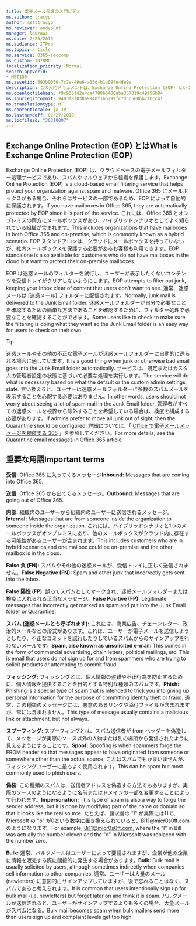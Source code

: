 ```yaml
---
title: 電子メール保護の入門ビデオ
ms.author: tracyp
author: msfttracyp
ms.reviewer: andypunt
manager: laurawi
ms.date: 2/25/2019
ms.audience: ITPro
ms.topic: article
ms.service: O365-seccomp
ms.custom: TN2DMC
localization_priority: Normal
search.appverid:
- MET150
ms.assetid: 393b0050-7c7e-49e6-a03d-b1e09fe4de9e
description: この入門ドキュメントは、Exchange Online Protection (EOP) といくつかの重要な用語を理解するのに役立ちます。 これは、exchange Online のクラウドホスト型メールボックスを保護している、または exchange Server 2016 などの社内メールボックスを保護している EOP スタンドアロンのお客様に対して適用されます。
ms.openlocfilehash: f9c966fd2e4ca4788b6400aba337019c49f56b84
ms.sourcegitcommit: 9403f8f038a9940f1b6299fc7d5c560bb7fbcc41
ms.translationtype: MT
ms.contentlocale: ja-JP
ms.lasthandoff: 02/27/2019
ms.locfileid: "30310007"
---
```

## <a name="what-is-exchange-online-protection-eop"></a><span data-ttu-id="8b6f4-104">Exchange Online Protection (EOP) とは</span><span class="sxs-lookup"><span data-stu-id="8b6f4-104">What is Exchange Online Protection (EOP)</span></span>

<span data-ttu-id="8b6f4-105">Exchange Online Protection (EOP) は、クラウドベースの電子メールフィルター処理サービスであり、スパムやマルウェアから組織を保護します。</span><span class="sxs-lookup"><span data-stu-id="8b6f4-105">Exchange Online Protection (EOP) is a cloud-based email filtering service that helps protect your organization against spam and malware.</span></span> <span data-ttu-id="8b6f4-106">Office 365 にメールボックスがある場合、それらはサービスの一部であるため、EOP によって自動的に保護されます。</span><span class="sxs-lookup"><span data-stu-id="8b6f4-106">If you have mailboxes in Office 365, they are automatically protected by EOP since it is part of the service.</span></span> <span data-ttu-id="8b6f4-107">これには、Office 365 とオンプレミスの両方にメールボックスがあり、ハイブリッドシナリオとしてよく知られている組織が含まれます。</span><span class="sxs-lookup"><span data-stu-id="8b6f4-107">This includes organizations that have mailboxes in both Office 365 and on-premise, which is commonly known as a hybrid scenario.</span></span> <span data-ttu-id="8b6f4-108">EOP スタンドアロンは、クラウドにメールボックスを持っていないが、社内メールボックスを保護する必要があるお客様も利用できます。</span><span class="sxs-lookup"><span data-stu-id="8b6f4-108">EOP standalone is also available for customers who do not have mailboxes in the cloud but want to protect their on-premise mailboxes.</span></span> 

<span data-ttu-id="8b6f4-109">EOP は迷惑メールのフィルターを試行し、ユーザーが表示したくないコンテンツを受信トレイがクリアしないようにします。</span><span class="sxs-lookup"><span data-stu-id="8b6f4-109">EOP attempts to filter out junk, keeping your Inbox clear of content that users don't want to see.</span></span> <span data-ttu-id="8b6f4-110">通常、迷惑メールは [迷惑メール] フォルダーに配信されます。</span><span class="sxs-lookup"><span data-stu-id="8b6f4-110">Normally, junk mail is delivered to the Junk Email folder.</span></span> <span data-ttu-id="8b6f4-111">迷惑メールフォルダーが自分で必要なことを確認するための簡単な方法であることを確認するために、フィルター処理で必要なことを確認することができます。</span><span class="sxs-lookup"><span data-stu-id="8b6f4-111">Some users like to check to make sure the filtering is doing what they want so the Junk Email folder is an easy way for users to check on their own.</span></span>  

> [!TIP]
> <span data-ttu-id="8b6f4-112">迷惑メールやその他の不正な電子メールが迷惑メールフォルダーに自動的に送られる場合に適しています。</span><span class="sxs-lookup"><span data-stu-id="8b6f4-112">It is a good thing when junk or otherwise bad email goes into the Junk Email folder automatically.</span></span> <span data-ttu-id="8b6f4-113">サービスは、既定またはカスタムの管理者設定の状態に基づいて必要な処理を実行します。</span><span class="sxs-lookup"><span data-stu-id="8b6f4-113">The service will do what is necessary based on what the default or the custom admin settings state.</span></span> <span data-ttu-id="8b6f4-114">言い換えると、ユーザーは迷惑メールフォルダーに多数のスパムメールを表示することを心配する必要はありません。</span><span class="sxs-lookup"><span data-stu-id="8b6f4-114">In other words, users should not worry about seeing a lot of spam mail in the Junk Email folder.</span></span> <span data-ttu-id="8b6f4-115">管理者がすべての迷惑メールを視界から除外することを希望している場合は、検疫を構成する必要があります。</span><span class="sxs-lookup"><span data-stu-id="8b6f4-115">If admins prefer to move all junk out of sight, then the Quarantine should be configured.</span></span> <span data-ttu-id="8b6f4-116">詳細については、「 [Office で電子メールメッセージを検疫する 365](quarantine-email-messages.md) 」を参照してください。</span><span class="sxs-lookup"><span data-stu-id="8b6f4-116">For more details, see the [Quarantine email messages in Office 365](quarantine-email-messages.md) article.</span></span>

## <a name="important-terms"></a><span data-ttu-id="8b6f4-117">重要な用語</span><span class="sxs-lookup"><span data-stu-id="8b6f4-117">Important terms</span></span>

<span data-ttu-id="8b6f4-118">**受信:** Office 365 に入ってくるメッセージ</span><span class="sxs-lookup"><span data-stu-id="8b6f4-118">**Inbound:** Messages that are coming into Office 365.</span></span>

<span data-ttu-id="8b6f4-119">**送信:** Office 365 から出てくるメッセージ。</span><span class="sxs-lookup"><span data-stu-id="8b6f4-119">**Outbound:** Messages that are going out of Office 365.</span></span>

<span data-ttu-id="8b6f4-120">**内部:** 組織内のユーザーから組織内のユーザーに送信されるメッセージ。</span><span class="sxs-lookup"><span data-stu-id="8b6f4-120">**Internal:** Messages that are from someone inside the organization to someone inside the organization.</span></span> <span data-ttu-id="8b6f4-121">これには、ハイブリッドシナリオと1つのメールボックスがオンプレミスにあり、他のメールボックスがクラウド内に存在する可能性があるユーザーが含まれます。</span><span class="sxs-lookup"><span data-stu-id="8b6f4-121">This includes customers who are in hybrid scenarios and one mailbox could be on-premise and the other mailbox is in the cloud.</span></span>

<span data-ttu-id="8b6f4-122">**False 負 (FN):** スパムやその他の迷惑メールが、受信トレイに正しく送信されません。</span><span class="sxs-lookup"><span data-stu-id="8b6f4-122">**False Negative (FN):** Spam and other junk that incorrectly gets sent into the inbox.</span></span>

<span data-ttu-id="8b6f4-123">**False 陽性 (FP):** 誤ってスパムとしてマークされ、迷惑メールフォルダーまたは検疫に入れられる正当なメッセージ。</span><span class="sxs-lookup"><span data-stu-id="8b6f4-123">**False Positive (FP):** Legitimate messages that incorrectly get marked as spam and put into the Junk Email folder or Quarantine.</span></span>

<span data-ttu-id="8b6f4-124">**スパム (迷惑メールとも呼ばれます):** これには、商業広告、チェーンレター、政治的メールなどの形式があります。これは、ユーザーが電子メールを送信しようとしたり、不正なコミットを試行したりしているスパムからのサインアップを行わないメールです。</span><span class="sxs-lookup"><span data-stu-id="8b6f4-124">**Spam, also known as unsolicited e-mail:** This comes in the form of commercial advertising, chain letters, political mailings, etc. This is email that users do not sign up for and from spammers who are trying to solicit products or attempting to commit fraud.</span></span>

<span data-ttu-id="8b6f4-125">**フィッシング:** フィッシングとは、個人情報の盗難や不正行為を防止するために、個人情報を提供することを目的とする特別な種類のスパムです。</span><span class="sxs-lookup"><span data-stu-id="8b6f4-125">**Phish:** Phishing is a special type of spam that is intended to trick you into giving up personal information for the purpose of committing identity theft or fraud.</span></span> <span data-ttu-id="8b6f4-126">通常、この種類のメッセージには、悪意のあるリンクや添付ファイルが含まれますが、常には含まれません。</span><span class="sxs-lookup"><span data-stu-id="8b6f4-126">This type of message usually contains a malicious link or attachment, but not always.</span></span>

<span data-ttu-id="8b6f4-127">**スプーフィング:** スプーフィングとは、スパム送信者が from ヘッダーを偽造して、メッセージが実際のソース以外の人物または別の場所から発信されたように見えるようにすることです。</span><span class="sxs-lookup"><span data-stu-id="8b6f4-127">**Spoof:** Spoofing is when spammers forge the FROM header so that messages appear to have originated from someone or somewhere other than the actual source.</span></span> <span data-ttu-id="8b6f4-128">これはスパムでもかまいませんが、フィッシングユーザーに最もよく使用されます。</span><span class="sxs-lookup"><span data-stu-id="8b6f4-128">This can be spam but most commonly used to phish users.</span></span>

<span data-ttu-id="8b6f4-129">**偽装:** この種類のスパムは、送信者アドレスを偽造する方法でもありますが、実際のソースのようになるように名前またはドメインの一部を変更することによって行われます。</span><span class="sxs-lookup"><span data-stu-id="8b6f4-129">**Impersonation:** This type of spam is also a way to forge the sender address, but it is done by modifying part of the name or domain so that it looks like the real source.</span></span> <span data-ttu-id="8b6f4-130">たとえば、請求書の "l" が実際には11で、Microsoft の "o" が0という数字に置き換えられていると、Bi11@micr0s0ft.com のようになります。</span><span class="sxs-lookup"><span data-stu-id="8b6f4-130">For example, Bi11@micr0s0ft.com, where the "l" in Bill was actually the number eleven and the "o" in Microsoft was replaced with the number zero.</span></span>

<span data-ttu-id="8b6f4-131">**Bulk:** 通常、バルクメールはユーザーによって要請されますが、企業が他の企業に情報を販売する際に間接的に発生する場合があります。</span><span class="sxs-lookup"><span data-stu-id="8b6f4-131">**Bulk:** Bulk mail is usually solicited by users, although sometimes indirectly when companies sell information to other companies.</span></span> <span data-ttu-id="8b6f4-132">通常、ユーザーは大量のメール (newletters) に意図的にサインアップしていますが、後で忘れることはなく、スパムであると考えられます。</span><span class="sxs-lookup"><span data-stu-id="8b6f4-132">It is common that users intentionally sign up for bulk mail (i.e. newletters) but forget later on and think it is spam.</span></span> <span data-ttu-id="8b6f4-133">バルクメールが送信されると、ユーザーがサインアップするよりも多くの場合、大量メールがスパムになる。</span><span class="sxs-lookup"><span data-stu-id="8b6f4-133">Bulk mail becomes spam when bulk mailers send more than users sign up and complaint levels get too high.</span></span>
